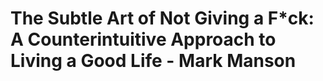 # The Subtle Art of Not Giving a F*ck: A Counterintuitive Approach to Living a Good Life - Mark Manson